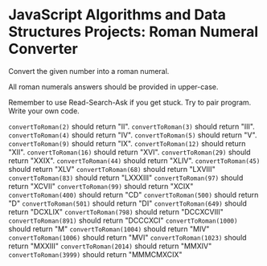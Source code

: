 # JavaScript Algorithms and Data Structures Projects: Roman Numeral Converter

Convert the given number into a roman numeral.

All roman numerals answers should be provided in upper-case.

Remember to use Read-Search-Ask if you get stuck. Try to pair program. Write your own code.

`convertToRoman(2)` should return "II".
`convertToRoman(3)` should return "III".
`convertToRoman(4)` should return "IV".
`convertToRoman(5)` should return "V".
`convertToRoman(9)` should return "IX".
`convertToRoman(12)` should return "XII".
`convertToRoman(16)` should return "XVI".
`convertToRoman(29)` should return "XXIX".
`convertToRoman(44)` should return "XLIV".
`convertToRoman(45)` should return "XLV"
`convertToRoman(68)` should return "LXVIII"
`convertToRoman(83)` should return "LXXXIII"
`convertToRoman(97)` should return "XCVII"
`convertToRoman(99)` should return "XCIX"
`convertToRoman(400)` should return "CD"
`convertToRoman(500)` should return "D"
`convertToRoman(501)` should return "DI"
`convertToRoman(649)` should return "DCXLIX"
`convertToRoman(798)` should return "DCCXCVIII"
`convertToRoman(891)` should return "DCCCXCI"
`convertToRoman(1000)` should return "M"
`convertToRoman(1004)` should return "MIV"
`convertToRoman(1006)` should return "MVI"
`convertToRoman(1023)` should return "MXXIII"
`convertToRoman(2014)` should return "MMXIV"
`convertToRoman(3999)` should return "MMMCMXCIX"